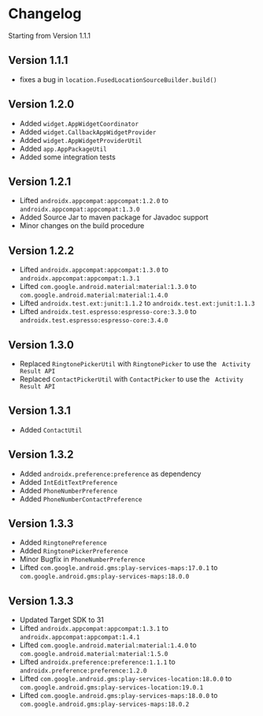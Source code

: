 # Changelog

Starting from Version 1.1.1

## Version 1.1.1
* fixes a bug in `location.FusedLocationSourceBuilder.build()`

## Version 1.2.0
* Added `widget.AppWidgetCoordinator`
* Added `widget.CallbackAppWidgetProvider`
* Added `widget.AppWidgetProviderUtil`
* Added `app.AppPackageUtil`
* Added some integration tests

## Version 1.2.1
* Lifted `androidx.appcompat:appcompat:1.2.0` to `androidx.appcompat:appcompat:1.3.0`
* Added Source Jar to maven package for Javadoc support
* Minor changes on the build procedure

## Version 1.2.2
* Lifted `androidx.appcompat:appcompat:1.3.0` to `androidx.appcompat:appcompat:1.3.1`
* Lifted `com.google.android.material:material:1.3.0` to `com.google.android.material:material:1.4.0`
* Lifted `androidx.test.ext:junit:1.1.2` to `androidx.test.ext:junit:1.1.3`
* Lifted `androidx.test.espresso:espresso-core:3.3.0` to `androidx.test.espresso:espresso-core:3.4.0`

## Version 1.3.0
* Replaced `RingtonePickerUtil` with `RingtonePicker` to use the ` Activity Result API` 
* Replaced `ContactPickerUtil` with `ContactPicker` to use the ` Activity Result API`

## Version 1.3.1
* Added `ContactUtil`

## Version 1.3.2
* Added `androidx.preference:preference` as dependency
* Added `IntEditTextPreference`
* Added `PhoneNumberPreference`
* Added `PhoneNumberContactPreference`

## Version 1.3.3
* Added `RingtonePreference`
* Added `RingtonePickerPreference`
* Minor Bugfix in `PhoneNumberPreference`
* Lifted `com.google.android.gms:play-services-maps:17.0.1` to `com.google.android.gms:play-services-maps:18.0.0`

## Version 1.3.3
* Updated Target SDK to 31
* Lifted `androidx.appcompat:appcompat:1.3.1` to `androidx.appcompat:appcompat:1.4.1`
* Lifted `com.google.android.material:material:1.4.0` to `com.google.android.material:material:1.5.0`
* Lifted `androidx.preference:preference:1.1.1` to `androidx.preference:preference:1.2.0`
* Lifted `com.google.android.gms:play-services-location:18.0.0` to `com.google.android.gms:play-services-location:19.0.1`
* Lifted `com.google.android.gms:play-services-maps:18.0.0` to `com.google.android.gms:play-services-maps:18.0.2`